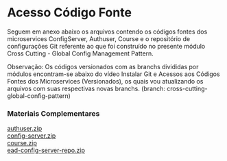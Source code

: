 # Acesso Código Fonte
Seguem em anexo abaixo os arquivos contendo os códigos fontes dos microservices ConfigServer, Authuser, Course e o repositório de configurações Git referente ao que foi construído no presente módulo Cross Cutting - Global Config Management Pattern. 

Observação: Os códigos versionados com as branchs divididas por módulos encontram-se abaixo do vídeo Instalar Git e Acessos aos Códigos Fontes dos Microservices (Versionados), os quais vou atualizando os arquivos com suas respectivas novas branchs. (branch: cross-cutting-global-config-pattern)

### Materiais Complementares

[authuser.zip](./authuser.zip)  
[config-server.zip](./config-server.zip)  
[course.zip](./course.zip)  
[ead-config-server-repo.zip](./ead-config-server-repo.zip)  
